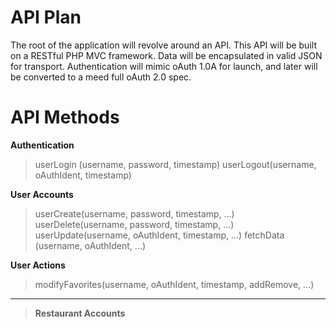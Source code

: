 API Plan
========

The root of the application will revolve around an API. This API will 
be built on a RESTful PHP MVC framework. Data will be encapsulated in 
valid JSON for transport. Authentication will mimic oAuth 1.0A for 
launch, and later will be converted to a meed full oAuth 2.0 spec.

API Methods
===========

**Authentication**
> userLogin (username, password, timestamp)
> userLogout(username, oAuthIdent, timestamp)

**User Accounts**
> userCreate(username, password, timestamp, ...)
> userDelete(username, password, timestamp, ...)
> userUpdate(username, oAuthIdent, timestamp, ...)
> fetchData (username, oAuthIdent, ...)

**User Actions**
> modifyFavorites(username, oAuthIdent, timestamp, addRemove, ...)


------------------------

> **Restaurant Accounts**
>> 
